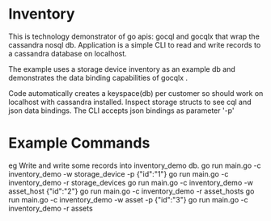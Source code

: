 # Inventory

This is technology demonstrator of go apis: gocql and gocqlx  that wrap
the cassandra nosql  db. Application is a simple CLI to read and write records to a cassandra database on localhost.

The example uses a storage device inventory as an example db and demonstrates the data binding capabilities of gocqlx . 

Code automatically creates a keyspace(db) per customer so should work on localhost with cassandra installed. Inspect storage structs to see cql and json data bindings. The CLI accepts json bindings as parameter '-p'


# Example Commands
eg Write and write some records into inventory_demo db.
 go run main.go -c inventory_demo -w storage_device -p {\"id\":\"1\"}
 go run main.go -c inventory_demo -r storage_devices
 go run main.go -c inventory_demo -w asset_host {\"id\":\"2\"}
 go run main.go -c inventory_demo -r asset_hosts
 go run main.go -c inventory_demo -w asset -p {\"id\":\"3\"}
 go run main.go -c inventory_demo -r assets
